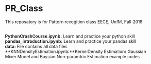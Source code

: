 # PR_Class

This reposatory is for Pattern recogition class EECE, UofM, Fall-2018

<br> **PythonCrashCourse.ipynb:** Learn and practice your python skill
<br> **pandas_introduction.ipynb:** Learn and practice your pandas skill
<br> **data:** File contains all data files
<br> **KNNDensityEstimation.ipynb:**KernelDensity Estimation/ Gaussian Mixer Model and Baysian Non-paramtric Estimation example codes
